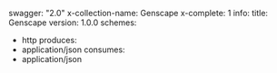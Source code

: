 swagger: "2.0"
x-collection-name: Genscape
x-complete: 1
info:
  title: Genscape
  version: 1.0.0
schemes:
- http
produces:
- application/json
consumes:
- application/json